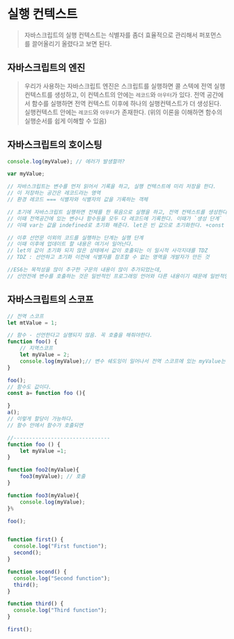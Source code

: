 # 실행 컨텍스트

> 자바스크립트의 실행 컨텍스트는 식별자를 좀더 효율적으로 관리해서 퍼포먼스를 끌어올리기 올렸다고 보면 된다.

## 자바스크립트의 엔진
> 우리가 사용하는 자바스크립트 엔진은 스크립트를 실행하면
> 콜 스텍에 전역 실행 컨텍스트를 생성하고, 이 컨텍스트의 안에는 `레코드`와 `아우터`가 있다.
> 전역 공간에서 함수를 실행하면 전역 컨텍스트 이후에 하나의 실행컨텍스트가 더 생성된다. 실행컨텍스트 안에는 `레코드`와 `아우터`가 존재한다.
(위의 이론을 이해하면 함수의 실행순서를 쉽게 이해할 수 있음)

## 자바스크립트의 호이스팅

```js
console.log(myValue); // 에러가 발생할까?

var myValue;

// 자바스크립트는 변수를 먼저 읽어서 기록을 하고, 실행 컨텍스트에 미리 저장을 한다.
// 이 저장하는 공간은 레코드라는 영역
// 환경 레코드 === 식별자와 식별자의 값을 기록하는 객체

// 초기에 자바스크립트 실행하면 전체를 한 묶음으로 실행을 하고, 전역 컨텍스트를 생성한다.
// 이때 전역공간에 있는 변수나 함수등을 모두 다 레코드에 기록한다. 이때가 `생성 단계` `실행 단계`
// 이때 var는 값을 indefined로 초기화 해준다. let은 빈 값으로 초기화한다. +const

// 이후 선언문 이외의 코드를 실행하는 단계는 실행 단계 
// 이때 이후에 업데이트 할 내용은 여기서 일어난다.
// let의 값이 초기화 되지 않은 상태에서 값이 호출되는 이 일시적 사각지대를 TDZ
// TDZ : 선언하고 초기화 이전에 식별자를 참조할 수 없는 영역을 개발자가 만든 것

//ES6는 목적성을 많이 추구한 구문의 내용이 많이 추가되었는데,
// 선언전에 변수를 호출하는 것은 일반적인 프로그래밍 언어와 다른 내용이기 때문에 일반적인 프로그래밍 언어처럼 추구하자.
```

## 자바스크립트의 스코프

```js
// 전역 스코프
let mtValue = 1;

// 함수 - 선언한다고 실행되지 않음. 꼭 호출을 해줘야한다.
function foo() {
    // 지역스코프
    let myValue = 2;
    console.log(myValue);// 변수 쉐도잉이 일어나서 전역 스코프에 있는 myValue는 가려진다.
}

foo();
// 함수도 값이다.
const a= function foo (){

}
a();
// 이렇게 할당이 가능하다.
// 함수 안에서 함수가 호출되면

//-------------------------------
function foo () {
    let myValue =1;
}

function foo2(myValue){
    foo3(myValue); // 호출
}

function foo3(myValue){
    console.log(myValue);
}%

foo();


function first() {
  console.log("First function");
  second();
}

function second() {
  console.log("Second function");
  third();
}

function third() {
  console.log("Third function");
}

first();

```